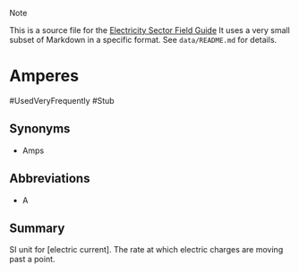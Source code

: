 > [!NOTE] 
> This is a source file for the [Electricity Sector Field Guide](https://grahamlea.github.io/Electricity-Sector-Field-Guide/)
> It uses a very small subset of Markdown in a specific format.
> See `data/README.md` for details.

# Amperes
#UsedVeryFrequently
#Stub

## Synonyms
- Amps

## Abbreviations
- A


## Summary

SI unit for [electric current]. The rate at which electric charges are moving past a point.

